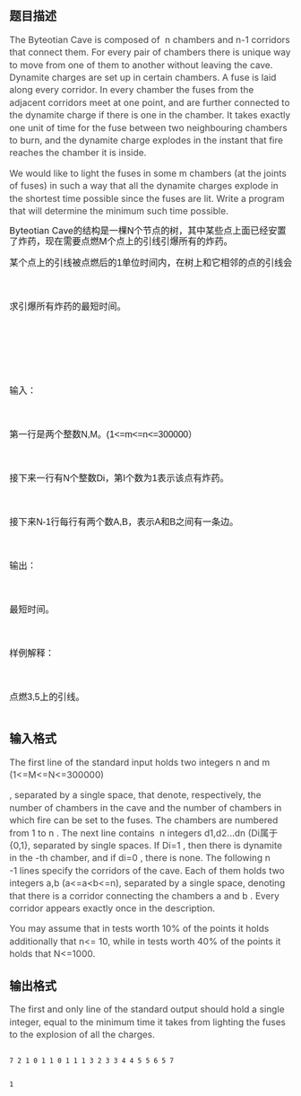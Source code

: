 ## 题目描述

<div style="line-height: 140%" align="left">
 <span style="font-size: medium"><span style="color: #444444; line-height: 140%">The Byteotian Cave is composed of  n chambers and n-1 corridors that connect them. For every pair of chambers there is unique way to move from one of them to another without leaving the cave. Dynamite charges are set up in certain chambers. A fuse is laid along every corridor. In every chamber the fuses from the adjacent corridors meet at one point, and are further connected to the dynamite charge if there is one in the chamber. It takes exactly one unit of time for the fuse between two neighbouring chambers to burn, and the dynamite charge explodes in the instant that fire reaches the chamber it is inside. </span></span>
</div>
<div style="line-height: 140%" align="left">
 <span style="font-size: medium"><span style="color: #444444; line-height: 140%">We would like to light the fuses in some m chambers (at the joints of fuses) in such a way that all the dynamite charges explode in the shortest time possible since the fuses are lit. Write a program that will determine the minimum such time possible. </span></span>
</div>
<div style="line-height: 140%" align="left"></div>
<div style="line-height: 140%" align="left">
 <span style="font-size: medium">Byteotian Cave的结构是一棵N个节点的树，其中某些点上面已经安置了炸药，现在需要点燃M个点上的引线引爆所有的炸药。</span>
</div>
<p></p>
<pre style="font-family: arial, verdana, helvetica, sans-serif! important"><span style="font-size: medium">某个点上的引线被点燃后的1单位时间内，在树上和它相邻的点的引线会被点燃。如果一个有炸药的点的引信被点燃，那么这个点上的炸药会爆炸。

求引爆所有炸药的最短时间。



输入：

第一行是两个整数N,M。(1<=m<=n<=300000）

接下来一行有N个整数Di，第I个数为1表示该点有炸药。

接下来N-1行每行有两个数A,B，表示A和B之间有一条边。

输出：

最短时间。

样例解释： 

点燃3,5上的引线。<br><br></span></pre>

## 输入格式

<div style="line-height: 140%" align="left">
 <span style="font-size: medium"><span style="color: #444444; line-height: 140%">The first line of the standard input holds two integers n and m (1<=M<=N<=300000)</span></span>
</div>
<div style="line-height: 140%" align="left">
 <span style="font-size: medium"><span style="color: #444444; line-height: 140%">, separated by a single space, that denote, respectively, the number of chambers in the cave and the number of chambers in which fire can be set to the fuses. The chambers are numbered from 1 to n . The next line contains  n integers d1,d2…dn (Di</span><span style="color: #444444; line-height: 140%">属于</span><span style="color: #444444; line-height: 140%">{0,1}, separated by single spaces. If Di=1 , then there is dynamite in the -th chamber, and if di=0 , there is none. The following n -1 lines specify the corridors of the cave. Each of them holds two integers a,b (a<=a<b<=n), separated by a single space, denoting that there is a corridor connecting the chambers a and b . Every corridor appears exactly once in the description. </span></span>
</div>
<div style="line-height: 140%" align="left">
 <span style="font-size: medium"><span style="color: #444444; line-height: 140%">You may assume that in tests worth 10% of the points it holds additionally that n<= 10, while in tests worth 40% of the points it holds that N<=1000. </span></span>
</div>

## 输出格式

<div style="line-height: 140%" align="left">
 <span style="font-size: medium"><span style="color: #444444; line-height: 140%">The first and only line of the standard output should hold a single integer, equal to the minimum time it takes from lighting the fuses to the explosion of all the charges. </span></span>
</div>

```input1
7 2 1 0 1 1 0 1 1 1 3 2 3 3 4 4 5 5 6 5 7
```
```output1
1
```
